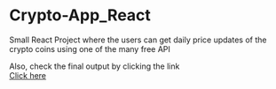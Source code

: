 # Crypto-App_React
Small React Project where the users can get daily price updates of the crypto coins using one of the many free API

Also, check the final output by clicking the link<br>
<a href="https://romantic-turing-f6ce49.netlify.app/">
  Click here
</a>
